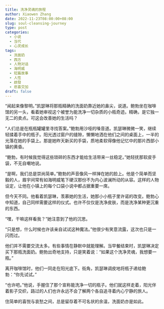 ```yaml
---
title: 洗净灵魂的旅程
author: Xiaowen Zhang
date: 2022-11-23T08:00:00+08:00
slug: soul-cleansing-journey
type: post
categories:
  - 小说
  - 当代
  - 心灵成长
tags:
  - 洗面奶
  - 西方
  - 人物对话
  - 海明威
  - 短篇故事
  - 人性
  - 啟發
  - 悲喜交加
draft: false
---
```


“闻起来像黎明。”凯瑟琳将那瓶精确的洗面奶靠近她的鼻尖，说道。鲍勃坐在咖啡馆的另一头，看着她审视这个被誉为能洗净一切杂质的小瓶奇迹。精确，是它独一无二的卖点。可这会改善她的生活吗？

“人们总是在瓶瓶罐罐里寻找答案。”鲍勃用沙哑的嗓音道。凯瑟琳微微一笑，继续轻揉着手中的瓶子。阳光透过窗户的缝隙，懒懒地洒在他们之间的桌面上，一半的光落在她的手袋上。那是她昨天新买的手袋，质地柔软得像他记忆中的那片西部小镇的黄昏。

“鲍勃，有时候我觉得这些琐碎的东西才能给生活带来一丝稳定。”她轻抚那软皮手袋，不无自嘲地说。

“是啊，我们总是崇尚简单。”鲍勃的声音像风一样掸在她的脸上。他是个简单而坚毅的人，眉宇间常有如海明威笔下硬汉那份不为内心波澜所动的从容。这样的人物设定，让他在小镇上的每个口袋小说中都占据重要一席。

但今天不同。他看着凯瑟琳，羡慕她的生活，她那小小瓶子里许诺的改变。鲍勃心中知道，自己同样需要这样的仪式。也许不仅仅是洗净皮肤，而是洗净某种更沉重的东西。

“嘿，干嘛这样看我？”她注意到了他的沉思。

“只是想，什么时候也许该亲自试试这种魔法。”他很少有笑意流露，这次也只是一闪而过。

他们并不需要交流太多。有些事情在静默中就能理解。当早餐结束时，凯瑟琳决定买下那瓶洗面奶。鲍勃出奇地支持，只是笑着说：“如果这个洗净灵魂，我想要一瓶。”

离开咖啡馆时，他们一同走在阳光底下。街角，凯瑟琳调皮地将瓶子递给鲍勃：“你先试试。”

“也许吧。”他说，手握住了那个宣称能洗净一切的瓶子。他们就这样走着，阳光伴着影子交织，路过的人们也许永远不会了解两个各自追寻着内心宁静的旅人。

住简单的喜悦与哀愁之间，总是留存着不可名状的余温，洗面奶亦是如此。